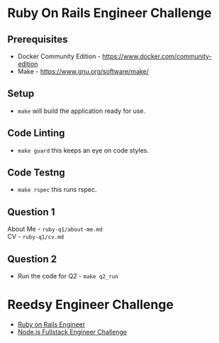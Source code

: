 # Ruby On Rails Engineer Challenge

## Prerequisites

* Docker Community Edition - https://www.docker.com/community-edition
* Make - https://www.gnu.org/software/make/

## Setup

* `make` will build the application ready for use.

## Code Linting

* `make guard` this keeps an eye on code styles.

## Code Testng

* `make rspec` this runs rspec.

## Question 1

About Me - `ruby-q1/about-me.md`  
CV - `ruby-q1/cv.md`

## Question 2

* Run the code for Q2 - `make q2_run`

# Reedsy Engineer Challenge

* [Ruby on Rails Engineer](ruby-on-rails-engineer.md)
* [Node.js Fullstack Engineer Challenge](node-fullstack.md)
